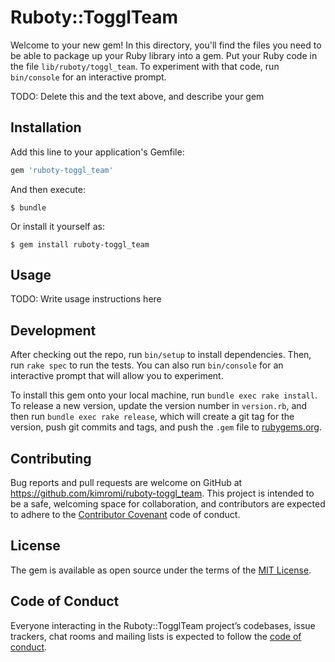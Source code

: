 # Ruboty::TogglTeam

Welcome to your new gem! In this directory, you'll find the files you need to be able to package up your Ruby library into a gem. Put your Ruby code in the file `lib/ruboty/toggl_team`. To experiment with that code, run `bin/console` for an interactive prompt.

TODO: Delete this and the text above, and describe your gem

## Installation

Add this line to your application's Gemfile:

```ruby
gem 'ruboty-toggl_team'
```

And then execute:

    $ bundle

Or install it yourself as:

    $ gem install ruboty-toggl_team

## Usage

TODO: Write usage instructions here

## Development

After checking out the repo, run `bin/setup` to install dependencies. Then, run `rake spec` to run the tests. You can also run `bin/console` for an interactive prompt that will allow you to experiment.

To install this gem onto your local machine, run `bundle exec rake install`. To release a new version, update the version number in `version.rb`, and then run `bundle exec rake release`, which will create a git tag for the version, push git commits and tags, and push the `.gem` file to [rubygems.org](https://rubygems.org).

## Contributing

Bug reports and pull requests are welcome on GitHub at https://github.com/kimromi/ruboty-toggl_team. This project is intended to be a safe, welcoming space for collaboration, and contributors are expected to adhere to the [Contributor Covenant](http://contributor-covenant.org) code of conduct.

## License

The gem is available as open source under the terms of the [MIT License](https://opensource.org/licenses/MIT).

## Code of Conduct

Everyone interacting in the Ruboty::TogglTeam project’s codebases, issue trackers, chat rooms and mailing lists is expected to follow the [code of conduct](https://github.com/kimromi/ruboty-toggl_team/blob/master/CODE_OF_CONDUCT.md).
